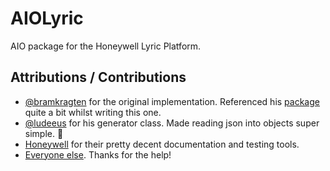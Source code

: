 # AIOLyric

AIO package for the Honeywell Lyric Platform.

## Attributions / Contributions

- [@bramkragten](https://github.com/bramkragten) for the original implementation. Referenced his [package](https://github.com/bramkragten/python-lyric) quite a bit whilst writing this one.
- [@ludeeus](https://github.com/ludeeus) for his generator class. Made reading json into objects super simple. :tada:
- [Honeywell](https://developer.honeywellhome.com) for their pretty decent documentation and testing tools.
- [Everyone else](https://github.com/timmo001/aiolyric/graphs/contributors). Thanks for the help!
